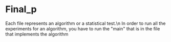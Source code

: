 # Final_p
Each file represents an algorithm or a statistical test.\n
In order to run all the experiments for an algorithm, you have to run the "main" that is in the file that implements the algorithm

